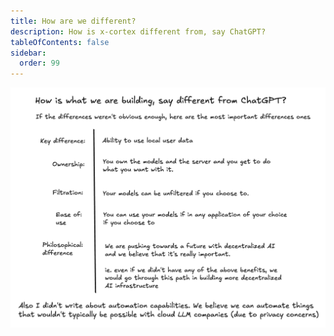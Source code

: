 ```yaml
---
title: How are we different?
description: How is x-cortex different from, say ChatGPT?
tableOfContents: false
sidebar:
  order: 99
---
```


![Differentiation Image](./images/diff.png)